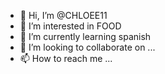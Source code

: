 - 👋 Hi, I’m @CHLOEE11
- 👀 I’m interested in FOOD
- 🌱 I’m currently learning spanish
- 💞️ I’m looking to collaborate on ...
- 📫 How to reach me ...

<!---
CHLOEE11/CHLOEE11 is a ✨ special ✨ repository because its `README.md` (this file) appears on your GitHub profile.
You can click the Preview link to take a look at your changes.
--->
